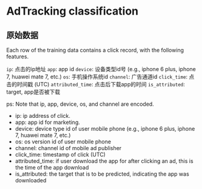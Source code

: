 # AdTracking classification

## 原始数据

Each row of the training data contains a click record, with the following features.

`ip`: 点击的ip地址
`app`: app id
`device`: 设备类型id号 (e.g., iphone 6 plus, iphone 7, huawei mate 7, etc.)
`os`: 手机操作系统id
`channel`: 广告通道id
`click_time`: 点击的时间戳 (UTC)
`attributed_time`: 点击后下载app的时间
`is_attributed`: target, app是否被下载

ps: Note that ip, app, device, os, and channel are encoded.

- ip: ip address of click.
- app: app id for marketing.
- device: device type id of user mobile phone (e.g., iphone 6 plus, iphone 7, huawei mate 7, etc.)
- os: os version id of user mobile phone
- channel: channel id of mobile ad publisher
- click_time: timestamp of click (UTC)
- attributed_time: if user download the app for after clicking an ad, this is the time of the app download
- is_attributed: the target that is to be predicted, indicating the app was downloaded
